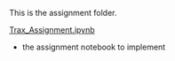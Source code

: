 This is the assignment folder.

[Trax_Assignment.ipynb](Trax_assignment.ipynb)
- the assignment notebook to implement
